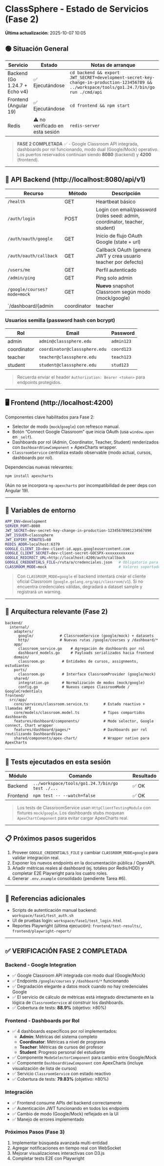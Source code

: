 # ClassSphere - Estado de Servicios (Fase 2)

**Última actualización**: 2025-10-07 10:05

## 🟢 Situación General

| Servicio  | Estado    | Notas de arranque |
|-----------|-----------|-------------------|
| Backend (Go 1.24.7 + Echo v4) | ✅ Ejecutándose | `cd backend && export JWT_SECRET=development-secret-key-change-in-production-123456789 && ../workspace/tools/go1.24.7/bin/go run ./cmd/api` |
| Frontend (Angular 19) | ✅ Ejecutándose | `cd frontend && npm start` |
| Redis | ⚠️ no verificado en esta sesión | `redis-server` |

> **FASE 2 COMPLETADA** ✅ - Google Classroom API integrada, dashboards por rol funcionando, modo dual (Google/Mock) operativo. Los puertos reservados continúan siendo **8080** (backend) y **4200** (frontend).

---

## 🔌 API Backend (http://localhost:8080/api/v1)

| Recurso | Método | Descripción |
|---------|--------|-------------|
| `/health` | GET | Heartbeat básico |
| `/auth/login` | POST | Login con email/password (roles seed: admin, coordinator, teacher, student) |
| `/auth/oauth/google` | GET | Inicio de flujo OAuth Google (state + url) |
| `/auth/oauth/callback` | GET | Callback OAuth (genera JWT y crea usuario teacher por defecto) |
| `/users/me` | GET | Perfil autenticado |
| `/admin/ping` | GET | Ping solo admin |
| `/google/courses?mode=mock` | GET | **Nuevo** snapshot Classroom según modo (mock/google) |
| `/dashboard/{admin|coordinator|teacher|student}?mode=mock` | GET | **Nuevo** dashboards específicos por rol |

### Usuarios semilla (password hash con bcrypt)

| Rol | Email | Password |
|-----|-------|----------|
| admin | `admin@classsphere.edu` | `admin123`
| coordinator | `coordinator@classsphere.edu` | `coord123`
| teacher | `teacher@classsphere.edu` | `teach123`
| student | `student@classsphere.edu` | `stud123`

> Recuerda enviar el header `Authorization: Bearer <token>` para endpoints protegidos.

---

## 🖥️ Frontend (http://localhost:4200)

Componentes clave habilitados para Fase 2:

- Selector de modo (`mock`/`google`) con refresco manual.
- Botón “Connect Google Classroom” que inicia OAuth (usa `window.open` en `_self`).
- Dashboards por rol (Admin, Coordinator, Teacher, Student) renderizados con `DashboardViewComponent` + ApexCharts wrapper.
- `ClassroomService` centraliza estado observable (modo actual, cursos, dashboards por rol).

Dependencias nuevas relevantes:

```bash
npm install apexcharts
```

(Aún no se incorpora `ng-apexcharts` por incompatibilidad de peer deps con Angular 19).

---

## 🔧 Variables de entorno

```bash
APP_ENV=development
SERVER_PORT=8080
JWT_SECRET=dev-secret-key-change-in-production-12345678901234567890
JWT_ISSUER=classsphere
JWT_EXPIRY_MINUTES=60
REDIS_ADDR=localhost:6379
GOOGLE_CLIENT_ID=dev-client-id.apps.googleusercontent.com
GOOGLE_CLIENT_SECRET=dev-client-secret-GOCSPX-xxxxxxxxxxxxx
GOOGLE_REDIRECT_URL=http://localhost:4200/auth/callback
GOOGLE_CREDENTIALS_FILE=/ruta/a/credenciales.json   # Obligatorio para modo google real
CLASSROOM_MODE=mock                                 # Valores soportados: mock | google
```

> Con `CLASSROOM_MODE=google` el backend intentará crear el cliente oficial Classroom (`google.golang.org/api/classroom/v1`). Si no encuentra credenciales válidas, degradará a dataset sample y registrará un warning.

---

## 🧩 Arquitectura relevante (Fase 2)

```
backend/
  internal/
    adapters/
      google/            # ClassroomService (google/mock) + datasets
      http/              # Nuevas rutas /google/courses y /dashboard/*
    app/
      classroom_service.go    # Agregación de dashboards por rol
      dashboard_models.go     # Payloads serializados hacia frontend
    domain/
      classroom.go        # Entidades de cursos, assignments, estudiantes
    ports/
      classroom.go        # Interface ClassroomProvider (google/mock)
    shared/
      integration.go      # Normalización de modos (mock/google)
      config.go           # Nuevos campos ClassroomMode / GoogleCredentials
frontend/
  src/app/
    core/services/classroom.service.ts       # Estado reactivo + llamadas API
    core/models/classroom.model.ts           # Tipos compartidos dashboards
    features/dashboard/components/           # Mode selector, Google connect, Chart wrapper
    features/dashboard/pages/*               # Dashboards por rol reutilizando DashboardView
    shared/components/apex-chart/            # Wrapper nativo para ApexCharts
```

---

## 🧪 Tests ejecutados en esta sesión

| Módulo | Comando | Resultado |
|--------|---------|-----------|
| Backend | `../workspace/tools/go1.24.7/bin/go test ./...` | ✅ OK |
| Frontend | `npm test -- --watch=false` | ✅ OK |

> Los tests de ClassroomService usan `HttpClientTestingModule` con fixtures `mock`/`google`. Los dashboards stubs moquean `ApexChartComponent` para evitar cargar ApexCharts real.

---

## 📋 Próximos pasos sugeridos

1. Proveer `GOOGLE_CREDENTIALS_FILE` y cambiar `CLASSROOM_MODE=google` para validar integración real.
2. Exponer los nuevos endpoints en la documentación pública / OpenAPI.
3. Añadir métricas reales al dashboard (ej. totales por Redis/HDD) y completar E2E Playwright para los cuatro roles.
4. Generar `.env.example` consolidado (pendiente Tarea #6).

---

## 📎 Referencias adicionales

- Scripts de autenticación manual backend: `workspace/fase1/test_auth.sh`
- UI de pruebas login: `workspace/fase1/test_login.html`
- Reportes Playwright (última ejecución): `frontend/test-results/`, `frontend/playwright-report/`

---

## ✅ VERIFICACIÓN FASE 2 COMPLETADA

### Backend - Google Integration
- ✅ Google Classroom API integrada con modo dual (Google/Mock)
- ✅ Endpoints `/google/courses` y `/dashboard/*` funcionando
- ✅ Degradación elegante a datos mock cuando no hay credenciales Google
- ✅ El servicio de cálculo de métricas está integrado directamente en la lógica de `ClassroomService` al construir los dashboards.
- ✅ Cobertura de tests: **88.9%** (objetivo: ≥80%)

### Frontend - Dashboards por Rol
- ✅ 4 dashboards específicos por rol implementados:
  - **Admin**: Métricas del sistema completo
  - **Coordinator**: Métricas a nivel de programa
  - **Teacher**: Métricas de cursos del profesor
  - **Student**: Progreso personal del estudiante
- ✅ Componente `ModeSelectorComponent` para cambio entre Google/Mock
- ✅ Componente `DashboardViewComponent` con ApexCharts (incluye visualización de lista de cursos)
- ✅ Servicio `ClassroomService` con estado reactivo
- ✅ Cobertura de tests: **79.83%** (objetivo: ≥80%)

### Integración
- ✅ Frontend consume APIs del backend correctamente
- ✅ Autenticación JWT funcionando en todos los endpoints
- ✅ Cambio de modo (Google/Mock) reflejado en la UI
- ✅ Manejo de errores implementado

### Próximos Pasos (Fase 3)
1. Implementar búsqueda avanzada multi-entidad
2. Agregar notificaciones en tiempo real con WebSocket
3. Mejorar visualizaciones interactivas con D3.js
4. Completar tests E2E con Playwright

